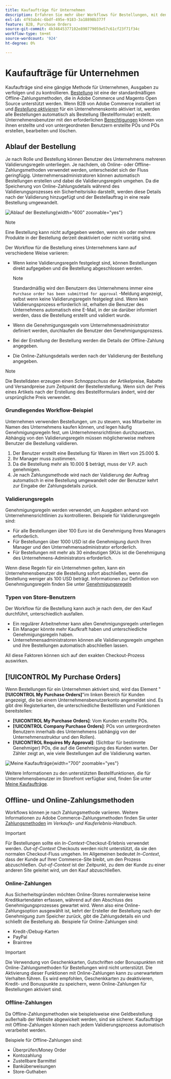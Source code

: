 ```yaml
---
title: Kaufaufträge für Unternehmen
description: Erfahren Sie mehr über Workflows für Bestellungen, mit denen Unternehmen Ausgaben verfolgen und kontrollieren können.
exl-id: 4f93ab4c-6bdf-495e-9183-3a18898b377f
feature: B2B, Purchase Orders
source-git-commit: 4b34645377102e890779059e57c61cf23f71f34c
workflow-type: tm+mt
source-wordcount: '924'
ht-degree: 0%

---
```


# Kaufaufträge für Unternehmen

Kaufaufträge sind eine gängige Methode für Unternehmen, Ausgaben zu verfolgen und zu kontrollieren. [Bestellung](../stores-purchase/purchase-order.md) ist eine der standardmäßigen Offline-Zahlungsmethoden, die in Adobe Commerce und Magento Open Source unterstützt werden. Wenn B2B von Adobe Commerce installiert ist und [_Bestellung aktivieren_](account-company-manage.md#advanced-settings) für ein Unternehmenskonto aktiviert ist, werden alle Bestellungen automatisch als Bestellung (Bestellformular) erstellt. Unternehmensbenutzer mit den erforderlichen [Berechtigungen](account-company-roles-permissions.md) können von ihnen erstellte und von untergeordneten Benutzern erstellte POs und POs erstellen, bearbeiten und löschen.

## Ablauf der Bestellung

Je nach Rolle und Bestellung können Benutzer des Unternehmens mehreren Validierungsregeln unterliegen. Je nachdem, ob Online- oder Offline-Zahlungsmethoden verwendet werden, unterscheidet sich der Fluss geringfügig. Unternehmensadministratoren können automatisch Bestellungen erstellen und dabei die Validierungsregeln umgehen. Da die Speicherung von Online-Zahlungsdetails während des Validierungsprozesses ein Sicherheitsrisiko darstellt, werden diese Details nach der Validierung hinzugefügt und der Bestellauftrag in eine reale Bestellung umgewandelt.

![Ablauf der Bestellung](./assets/purchase-order-flow.png){width="600" zoomable="yes"}

>[!NOTE]
>
>Eine Bestellung kann nicht aufgegeben werden, wenn ein oder mehrere Produkte in der Bestellung derzeit deaktiviert oder nicht vorrätig sind.

Der Workflow für die Bestellung eines Unternehmens kann auf verschiedene Weise variieren:

- Wenn keine Validierungsregeln festgelegt sind, können Bestellungen direkt aufgegeben und die Bestellung abgeschlossen werden.

  >[!NOTE]
  >
  >Standardmäßig wird den Benutzern des Unternehmens immer eine `Purchase order has been submitted for approval` -Meldung angezeigt, selbst wenn keine Validierungsregeln festgelegt sind. Wenn kein Validierungsprozess erforderlich ist, erhalten die Benutzer des Unternehmens automatisch eine E-Mail, in der sie darüber informiert werden, dass die Bestellung erstellt und validiert wurde.

- Wenn die Genehmigungsregeln vom Unternehmensadministrator definiert werden, durchlaufen die Benutzer den Genehmigungsprozess.
- Bei der Erstellung der Bestellung werden die Details der Offline-Zahlung angegeben.
- Die Online-Zahlungsdetails werden nach der Validierung der Bestellung angegeben.

>[!NOTE]
>
>Die Bestelldaten erzeugen einen _Schnappschuss_ der Artikelpreise, Rabatte und Versandpreise zum Zeitpunkt der Bestellerstellung. Wenn sich der Preis eines Artikels nach der Erstellung des Bestellformulars ändert, wird der ursprüngliche Preis verwendet.

### Grundlegendes Workflow-Beispiel

Unternehmen verwenden Bestellungen, um zu steuern, was Mitarbeiter im Namen des Unternehmens kaufen können, und legen häufig Genehmigungsregeln fest, um Unternehmensrichtlinien durchzusetzen. Abhängig von den Validierungsregeln müssen möglicherweise mehrere Benutzer die Bestellung validieren.

1. Der Benutzer erstellt eine Bestellung für Waren im Wert von 25.000 $.
1. Ihr Manager muss zustimmen.
1. Da die Bestellung mehr als 10.000 $ beträgt, muss der V.P. auch genehmigen.
1. Je nach Zahlungsmethode wird nach der Validierung der Auftrag automatisch in eine Bestellung umgewandelt oder der Benutzer kehrt zur Eingabe der Zahlungsdetails zurück.

### Validierungsregeln

Genehmigungsregeln werden verwendet, um Ausgaben anhand von Unternehmensrichtlinien zu kontrollieren. Beispiele für Validierungsregeln sind:

- Für alle Bestellungen über 100 Euro ist die Genehmigung Ihres Managers erforderlich.
- Für Bestellungen über 1000 USD ist die Genehmigung durch Ihren Manager und den Unternehmensadministrator erforderlich.
- Für Bestellungen mit mehr als 30 eindeutigen SKUs ist die Genehmigung des Unternehmens-Administrators erforderlich.

Wenn diese Regeln für ein Unternehmen gelten, kann ein Unternehmensbenutzer die Bestellung sofort abschließen, wenn die Bestellung weniger als 100 USD beträgt. Informationen zur Definition von Genehmigungsregeln finden Sie unter [Genehmigungsregeln](account-dashboard-approval-rules.md)

### Typen von Store-Benutzern

Der Workflow für die Bestellung kann auch je nach dem, der den Kauf durchführt, unterschiedlich ausfallen.

- Ein regulärer Arbeitnehmer kann allen Genehmigungsregeln unterliegen
- Ein Manager könnte mehr Kaufkraft haben und unterschiedliche Genehmigungsregeln haben.
- Unternehmensadministratoren können alle Validierungsregeln umgehen und ihre Bestellungen automatisch abschließen lassen.

All diese Faktoren können sich auf den exakten Checkout-Prozess auswirken.

## [!UICONTROL My Purchase Orders]

Wenn Bestellungen für ein Unternehmen aktiviert sind, wird das Element &quot;**[!UICONTROL My Purchase Orders]**&quot;im linken Bereich für Kunden angezeigt, die bei einem Unternehmensbenutzerkonto angemeldet sind. Es gibt drei Registerkarten, die unterschiedliche Bestelllisten und Funktionen bereitstellen:

- **[!UICONTROL My Purchase Orders]**: Vom Kunden erstellte POs.
- **[!UICONTROL Company Purchase Orders]**: POs von untergeordneten Benutzern innerhalb des Unternehmens (abhängig von der Unternehmensstruktur und den Rollen).
- **[!UICONTROL Requires My Approval]**: (Sichtbar für bestimmte Genehmiger) POs, die auf die Genehmigung des Kunden warten. Der Zähler zeigt an, wie viele Bestellungen auf die Validierung warten.

![Meine Kaufaufträge](./assets/account-dashboard-my-purchase-orders.png){width="700" zoomable="yes"}

Weitere Informationen zu den unterstützten Bestellfunktionen, die für Unternehmensbenutzer im Storefront verfügbar sind, finden Sie unter [Meine Kaufaufträge](account-dashboard-my-purchase-orders.md).

## Offline- und Online-Zahlungsmethoden

Workflows können je nach Zahlungsmethode variieren. Weitere Informationen zu Adobe Commerce-Zahlungsmethoden finden Sie unter [Zahlungsmethoden](../stores-purchase/payments.md) im _Verkaufs- und Kauferlebnis-Handbuch_.

>[!IMPORTANT]
>
>Für Bestellungen sollte ein _In-Context_-Checkout-Erlebnis verwendet werden. _Out-of-Context_ Checkouts werden nicht unterstützt, da sie den normalen Checkout-Fluss umgehen. Im Allgemeinen bedeutet _In-Context_, dass der Kunde auf Ihrer Commerce-Site bleibt, um den Prozess abzuschließen. _Out-of-Context_ ist der Zeitpunkt, zu dem der Kunde zu einer anderen Site geleitet wird, um den Kauf abzuschließen.

### Online-Zahlungen

Aus Sicherheitsgründen möchten Online-Stores normalerweise keine Kreditkartendaten erfassen, während auf den Abschluss des Genehmigungsprozesses gewartet wird. Wenn also eine Online-Zahlungsoption ausgewählt ist, kehrt der Ersteller der Bestellung nach der Genehmigung zum Speicher zurück, gibt die Zahlungsdetails ein und schließt die Bestellung ab. Beispiele für Online-Zahlungen sind:

- Kredit-/Debug-Karten
- PayPal
- Braintree

>[!IMPORTANT]
>
>Die Verwendung von Geschenkkarten, Gutschriften oder Bonuspunkten mit Online-Zahlungsmethoden für Bestellungen wird nicht unterstützt. Die Aktivierung dieser Funktionen mit Online-Zahlungen kann zu unerwartetem Verhalten führen. Es wird empfohlen, Geschenkkarten zu deaktivieren, Kredit- und Bonuspunkte zu speichern, wenn Online-Zahlungen für Bestellungen aktiviert sind.

### Offline-Zahlungen

Da Offline-Zahlungsmethoden wie beispielsweise eine Geldbestellung außerhalb der Website abgewickelt werden, sind sie sicherer. Kaufaufträge mit Offline-Zahlungen können nach jedem Validierungsprozess automatisch verarbeitet werden.

Beispiele für Offline-Zahlungen sind:

- Überprüfen/Money Order
- Kontozahlung
- Zustellbare Barmittel
- Banküberweisungen
- Store-Guthaben
